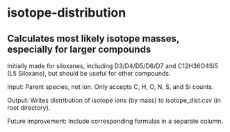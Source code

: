 # isotope-distribution
## Calculates most likely isotope masses, especially for larger compounds

Initially made for siloxanes, including D3/D4/D5/D6/D7 and C12H36O4Si5 (L5 Siloxane), but should be useful for other compounds.

Input: Parent species, not ion. Only accepts C, H, O, N, S, and Si counts.

Output: Writes distribution of isotope ions (by mass) to isotope_dist.csv (in root directory).

Future improvement: Include corresponding formulas in a separate column.
